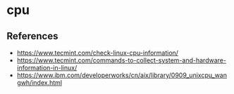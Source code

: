 # cpu


## References

+ <https://www.tecmint.com/check-linux-cpu-information/>
+ <https://www.tecmint.com/commands-to-collect-system-and-hardware-information-in-linux/>
+ <https://www.ibm.com/developerworks/cn/aix/library/0909_unixcpu_wangwh/index.html>
